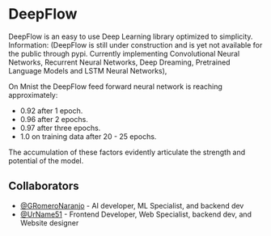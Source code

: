 # DeepFlow
DeepFlow is an easy to use Deep Learning library optimized to simplicity. Information: (DeepFlow is still under construction and is yet not available for the public through pypi. Currently implementing Convolutional Neural Networks, Recurrent Neural Networks, Deep Dreaming, Pretrained Language Models and LSTM Neural Networks), 

On Mnist the DeepFlow feed forward neural network is reaching approximately:
- 0.92 after 1 epoch.
- 0.96 after 2 epochs.
- 0.97 after three epochs.
- 1.0 on training data after 20 - 25 epochs.

The accumulation of these factors evidently articulate the strength and potential of the model.

## Collaborators
- [@GRomeroNaranjo](https://github.com/GRomeroNaranjo/) - AI developer, ML Specialist, and backend dev
- [@UrName51](https://github.com/UrName51/) - Frontend Developer, Web Specialist, backend dev, and Website designer
